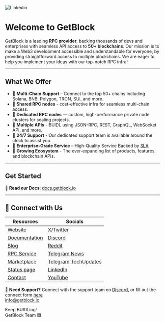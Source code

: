 ![Linkedin](https://github.com/user-attachments/assets/78c741e1-0b20-4bc8-ac87-0f4405250023)

# Welcome to GetBlock

GetBlock is a leading **RPC provider**, backing thousands of devs and enterprises with seamless API access to **50+ blockchains**. Our mission is to make a Web3 development accessible and understandable for everyone, by providing straightforward access to multiple blockchains. We are eager to help you implement your ideas with our top-notch RPC infra! 

---

## What We Offer

- 🔹 **Multi-Chain Support** – Connect to the top 50+ chains including Solana, BNB, Polygon, TRON, SUI, and more.  
- 🔹 **Shared RPC nodes** - cost-effective infra for seamless multi-chain access.
- 🔹 **Dedicated RPC nodes** — custom, high-performance private node clusters for scaling projects.
- 🔹 **Multiple APIs** - BUIDL using JSON-RPC, REST, GraphQL, WebSocket API, and more.
- 🔹 **24/7 Support** - Our dedicated support team is available around the clock to assist you.
- 🔹 **Enterprise-Grade Service** – High-Quality Service Backed by [SLA](https://getblock.io/sla/)  
- 🔹 **Growing Ecosystem** - The ever-expanding list of products, features, and blockchain APIs. 

---

## Get Started

📖 **Read our Docs**: [docs.getblock.io](https://docs.getblock.io)

---

## 🤝 Connect with Us


| Resources     | Socials       |
| ------------- | ------------- |
| [Website](https://getblock.io)   | [X/Twitter](https://twitter.com/GetBlockio)  |
| [Documentation](https://docs.getblock.io)   | [Discord](https://discord.gg/getblock-686478398884675584) |
| [Blog](https://getblock.io/blog)   | [Reddit](https://www.reddit.com/r/getblockio/)  |
| [RPC Service](https://getblock.io/nodes/) | [Telegram News](https://t.me/getblock_announcements)  |
| [Marketplace](https://getblock.io/marketplace/projects/)  | [Telegram TechUpdates](https://t.me/getblockio_eng)  |
| [Status page](https://getblock.instatus.com/)  | [LinkedIn](https://www.linkedin.com/company/getblock)  |
| [Contact](https://getblock.io/contact/) | [YouTube](https://www.youtube.com/c/GetBlock)  |


📨 **Need Support?** Connect with the support team on [Discord](https://discord.gg/getblock-686478398884675584), or fill out the connect form [here](https://getblock.io/contact/)  
[info@getblock.io](mailto:info@getblock.io)

Keep BUIDLing!  
GetBlock Team 🟦 

